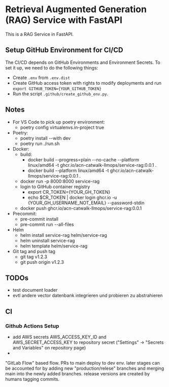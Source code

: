 # Retrieval Augmented Generation (RAG) Service with FastAPI

This is a RAG Service in FastAPI.

## Setup GitHub Environment for CI/CD

The CI/CD depends on GitHub Environments and Environment Secrets. To set it up, we need to do the following things:

- Create `.env` from `.env.dist`
- Create GitHub access token with rights to modify deployments and run `export GITHUB_TOKEN={YOUR_GITHUB_TOKEN}`
- Run the script `.github/create_github_env.py`.

## Notes

- For VS Code to pick up poetry environment:
  - poetry config virtualenvs.in-project true
- Poetry:
  - poetry install --with dev
  - poetry run ./run.sh
- Docker:
  - build:
    - docker build --progress=plain --no-cache --platform linux/amd64 -t ghcr.io/acn-catwalk-llmops/service-rag:0.0.1 .
    - docker build --platform linux/amd64 -t ghcr.io/acn-catwalk-llmops/service-rag:0.0.1 .
  - docker run -p 8000:8000 service-rag
  - login to GitHub container registry
    - export CR_TOKEN={YOUR_GH_TOKEN}
    - echo $CR_TOKEN | docker login ghcr.io -u {YOUR_GH_USERNAME_NOT_EMAIL} --password-stdin
  - docker push ghcr.io/acn-catwalk-llmops/service-rag:0.0.1
- Precommit:
  - pre-commit install
  - pre-commit run --all-files
- Helm
  - helm install service-rag helm/service-rag
  - helm uninstall service-rag
  - helm template helm/service-rag
- Git tag and push tag
  - git tag v1.2.3
  - git push origin v1.2.3

## TODOs

- test document loader
- evtl andere vector datenbank integrieren und probieren zu abstrahieren

## CI

### Github Actions Setup

- add AWS secrets AWS_ACCESS_KEY_ID and AWS_SECRET_ACCESS_KEY to repository secret ("Settings" -> "Secrets and Variables" on repository page)
-

"GitLab Flow" based flow. PRs to main deploy to dev env. later stages can be accounted for by adding new "production/relese" branches and merging main into the newly added branches. release versions are created by humans tagging commits.
